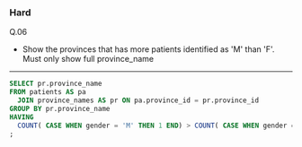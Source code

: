 ### Hard
Q.06  
* Show the provinces that has more patients identified as 'M' than 'F'. Must only show full province_name

---
```SQL
SELECT pr.province_name
FROM patients AS pa
  JOIN province_names AS pr ON pa.province_id = pr.province_id
GROUP BY pr.province_name
HAVING
  COUNT( CASE WHEN gender = 'M' THEN 1 END) > COUNT( CASE WHEN gender = 'F' THEN 1 END);
;
```
